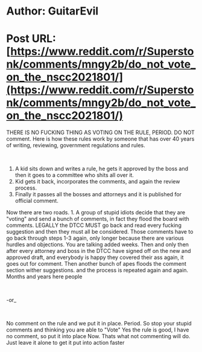 # Author: GuitarEvil
# Post URL: [https://www.reddit.com/r/Superstonk/comments/mngy2b/do_not_vote_on_the_nscc2021801/](https://www.reddit.com/r/Superstonk/comments/mngy2b/do_not_vote_on_the_nscc2021801/)


THERE IS NO FUCKING THING AS VOTING ON THE RULE,  PERIOD.  DO NOT comment.  Here is how these rules work by someone that has over 40 years of writing, reviewing, government regulations and rules.

&#x200B;

1. A kid sits down and writes a rule, he gets it approved by the boss and then it goes to a committee who shits all over it.
2. Kid gets it back, incorporates the comments, and again the review process.
3. Finally it passes all the bosses and attorneys and it is published for official comment.

Now there are two roads.  1. A group of stupid idiots decide that they are "voting" and send a bunch of comments, in fact they flood the board with comments.  LEGALLY the DTCC MUST go back and read every fucking suggestion and then they must all be considered.  Those comments have to go back through steps 1-3 again, only longer because there are various hurdles and objections.  You are talking added weeks.  Then and only then after every attorney and boss in the DTCC have signed off on the new and approved draft, and everybody is happy they covered their ass again, it goes out for comment.  Then another bunch of apes floods the comment section wither suggestions.  and the process is repeated again and again.  Months and years here people

&#x200B;

\-or\_

&#x200B;

No comment on the rule and we put it in place.  Period.  So stop your stupid comments and thinking you are able to "Vote"  Yes the rule is good, I have no comment, so put it into place Now.  Thats what not commenting will do.  Just leave it alone to get it put into action faster